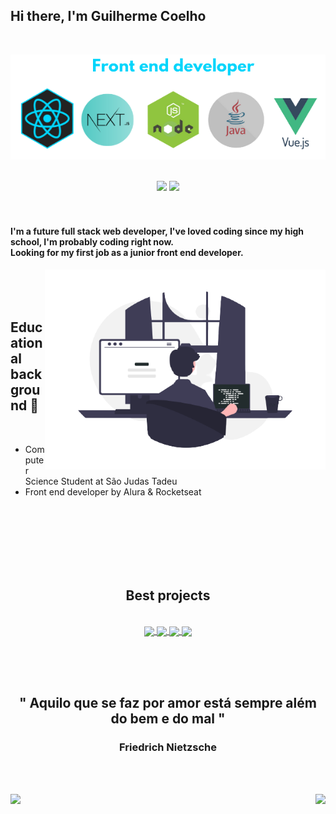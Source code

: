 <h2>Hi there, I'm Guilherme Coelho</h2>

<br>

<p align="center">
<img src="./img/frameworks.png"/>
</p>

<br>

<div style="text-align:center">
<span>
<a href='https://www.linkedin.com/in/guilherme-santos-coelho-1b7036210/' target='_blank'><img src='https://img.shields.io/badge/LinkedIn-0077B5?style=for-the-badge&logo=linkedin&logoColor=white'/></a>
</span>
<span>
<a href="https://www.instagram.com/g__coelho/"><img src="https://img.shields.io/badge/Instagram-E4405F?style=for-the-badge&logo=instagram&logoColor=white"></a>
</span>
</div>

<br>
<br>


#### I'm a future full stack web developer, I've loved coding since my high school, I'm probably coding right now. <br>Looking for my first job as a junior front end developer.

<img src="./img/just_guy_coding.png" align="right" height="320"/>


<br><br><br>

## Educational background 📒

<br>

* Computer Science Student at São Judas Tadeu
* Front end developer by Alura & Rocketseat

<br><br><br><br><br><br>

<h2 align="center">Best projects</h2>

<br>

<div align="center">
<a href="https://github.com/GuiCoelho-S/BoostYourself" target="_blank">
  <img align="center" src="https://github-readme-stats.vercel.app/api/pin/?username=GuiCoelho-S&repo=BoostYourself&theme=github_dark" />
</a>
<a href="https://github.com/GuiCoelho-S/ReactMusic" target="_blank">
  <img align="center" src="https://github-readme-stats.vercel.app/api/pin/?username=GuiCoelho-S&repo=ReactMusic&theme=github_dark" />
</a>
<a href="https://github.com/GuiCoelho-S/Pokedex-v2-Coelho" target="_blank">
  <img align="center" src="https://github-readme-stats.vercel.app/api/pin/?username=GuiCoelho-S&repo=POkedex-v2-Coelho&theme=github_dark" />
</a>
<a href="https://github.com/GuiCoelho-S/Street-Market" target="_blank">
  <img align="center" src="https://github-readme-stats.vercel.app/api/pin/?username=GuiCoelho-S&repo=Street-Market&theme=github_dark" />
</a>
</div>

<br><br><br>

<center>

<h2>" Aquilo que se faz por amor está sempre além do bem e do mal "</h2>
<h3>Friedrich Nietzsche</h3>


<br><br>
<div>
<img src="https://github-readme-stats.vercel.app/api?username=GuiCoelho-S&show_icons=true&theme=tokyonight" align="left"/>

<a href="https://github.com/anuraghazra/github-readme-stats&theme=omni"><img align="right" src="https://github-readme-stats.vercel.app/api/top-langs/?username=GuiCoelho-S&layout=compact&langs_count=8"/></a>

</div>
